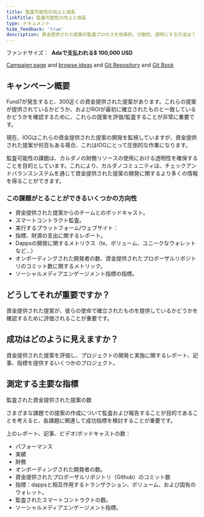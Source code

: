 ```yaml
---
title: 監査可能性の向上と成長
linkTitle: 監査可能性の向上と成長
type: ドキュメント
hide_feedback: 'true'
description: 資金提供された提案の監査プロセスを効率的、分散的、透明にする方法は？
---
```


ファンドサイズ： **&nbsp;Adaで支払われる$ 100,000  USD**

[Campaign page](https://cardano.ideascale.com/a/campaign-home/26253) and [browse ideas](https://cardano.ideascale.com/a/ideas/top/campaign-filter/byids/campaigns/26253/stage/unspecified) and [Git Repository](https://github.com/Catalyst-Challenges/F7-Improve-and-Grow-Auditability) and [Git Book](https://quality-assurance-dao.gitbook.io/catalyst-fund-7-challenges/fund-7/improve-and-grow-auditability)

## キャンペーン概要

Fund7が発生すると、300近くの資金提供された提案があります。これらの提案が提供されているかどうか、およびROIが最初に確立されたものと一致しているかどうかを確認するために、これらの提案を評価/監査することが非常に重要です。

現在、IOGはこれらの資金提供された提案の開発を監視していますが、資金提供された提案が何百もある場合、これはIOGにとって圧倒的な作業になります。

監査可能性の課題は、カルダノの財務リソースの使用における透明性を確保することを目的としています。これにより、カルダノコミュニティは、チェックアンドバランスシステムを通じて資金提供された提案の開発に関するより多くの情報を得ることができます。

### **この課題がとることができるいくつかの方向性**

- 資金提供された提案からのチームとのポッドキャスト。
- スマートコントラクト監査。
- 実行するプラットフォーム/ウェブサイト：
- 指標、財源の支出に関するレポート。
- Dappsの開発に関するメトリクス（tx、ボリューム、ユニークなウォレットなど…）
- オンボーディングされた開発者の数、資金提供されたプロポーザルリポジトリのコミット数に関するメトリック。
- ソーシャルメディアエンゲージメント指標の指標。

## どうしてそれが重要ですか？

資金提供された提案が、彼らの使命で確立されたものを提供しているかどうかを確認するために評価されることが重要です。

## 成功はどのように見えますか？

資金提供された提案を評価し、プロジェクトの開発と実施に関するレポート、記事、指標を提供するいくつかのプロジェクト。

## 測定する主要な指標

監査された資金提供された提案の数

さまざまな課題での提案の作成について監査および報告することが目的であることを考えると、各課題に関連して成功指標を検討することが重要です。

上のレポート、記事、ビデオ/ポッドキャストの数：

- パフォーマンス
- 実績
- 財務
- オンボーディングされた開発者の数。
- 資金提供されたプロポーザルリポジトリ（Github）のコミット数
- 指標：dappsと相互作用するトランザクション、ボリューム、および固有のウォレット。
- 監査されたスマートコントラクトの数。
- ソーシャルメディアエンゲージメント指標。
